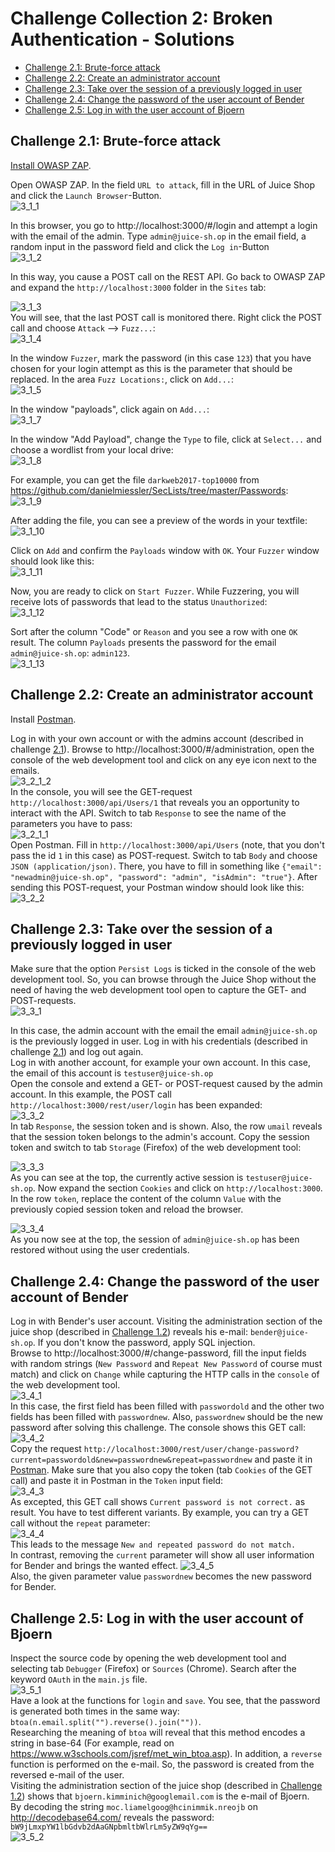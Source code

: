 # Challenge Collection 2: Broken Authentication - Solutions

   * [Challenge 2.1: Brute-force attack](#challenge-21-brute-force-attack)
   * [Challenge 2.2: Create an administrator account](#challenge-22-create-an-administrator-account)
   * [Challenge 2.3: Take over the session of a previously logged in user](#challenge-23-take-over-the-session-of-a-previously-logged-in-user)
   * [Challenge 2.4: Change the password of the user account of Bender](#challenge-24-change-the-password-of-the-user-account-of-bender)
   * [Challenge 2.5: Log in with the user account of Bjoern](#challenge-25-log-in-with-the-user-account-of-bjoern)

## Challenge 2.1: Brute-force attack

[Install OWASP ZAP](https://github.com/zaproxy/zaproxy/wiki/Downloads).

Open OWASP ZAP. In the field `URL to attack`, fill in the URL of Juice Shop and click the `Launch Browser`-Button.  
![3_1_1](screenshots/solution3_1_1.png)  

In this browser, you go to http://localhost:3000/#/login and attempt a login with the email of the admin. Type `admin@juice-sh.op` in the email field, a random input in the password field and click the `Log in`-Button  
![3_1_2](screenshots/solution3_1_2.png)  

In this way, you cause a POST call on the REST API. Go back to OWASP ZAP and expand the `http://localhost:3000` folder in the `Sites` tab:  

![3_1_3](screenshots/solution3_1_3.png)  
You will see, that the last POST call is monitored there. Right click the POST call and choose `Attack` --> `Fuzz...`:  
![3_1_4](screenshots/solution3_1_4.png)  

In the window `Fuzzer`, mark the password (in this case `123`) that you have chosen for your login attempt as this is the parameter that should be replaced. In the area `Fuzz Locations:`, click on `Add...`:  
![3_1_5](screenshots/solution3_1_5.png)  

In the window "payloads", click again on `Add...`:  
![3_1_7](screenshots/solution3_1_7.png)  

In the window "Add Payload", change the `Type` to file, click at `Select...` and choose a wordlist from your local drive:  
![3_1_8](screenshots/solution3_1_8.png)  

For example, you can get the file `darkweb2017-top10000` from https://github.com/danielmiessler/SecLists/tree/master/Passwords:  
![3_1_9](screenshots/solution3_1_9.png)  


After adding the file, you can see a preview of the words in your textfile:  
![3_1_10](screenshots/solution3_1_10.png)  

Click on `Add` and confirm the `Payloads` window with `OK`.
Your `Fuzzer` window should look like this:  
![3_1_11](screenshots/solution3_1_11.png)  

Now, you are ready to click on `Start Fuzzer`.
While Fuzzering, you will receive lots of passwords that lead to the status `Unauthorized`:  
![3_1_12](screenshots/solution3_1_12.png)  

Sort after the column "Code" or `Reason` and you see a row with one `OK` result. The column `Payloads` presents the password for the email `admin@juice-sh.op`: `admin123`.  
![3_1_13](screenshots/solution3_1_13.png)

## Challenge 2.2: Create an administrator account

Install [Postman](https://www.getpostman.com/apps).  

Log in with your own account or with the admins account (described in challenge [2.1](https://github.com/nt-ca-aqe/thesis-ahs/tree/master/Challenge%203:%20Broken%20Authentication%20-%20Solutions#challenge-21-brute-force-attack)).
Browse to http://localhost:3000/#/administration, open the console of the web development tool and click on any eye icon next to the emails.  
![3_2_1_2](screenshots/solution3_2_1_2.png)  
In the console, you will see the GET-request `http://localhost:3000/api/Users/1` that reveals you an opportunity to interact with the API. Switch to tab `Response` to see the name of the parameters you have to pass:  
![3_2_1_1](screenshots/solution3_2_1_1.png)  
Open Postman. Fill in `http://localhost:3000/api/Users` (note, that you don't pass the id `1` in this case) as POST-request. Switch to tab `Body` and choose `JSON (application/json)`. There, you have to fill in something like `{"email": "newadmin@juice-sh.op", "password": "admin", "isAdmin": "true"}`. After sending this POST-request, your Postman window should look like this:  
![3_2_2](screenshots/solution3_2_2.png)

## Challenge 2.3: Take over the session of a previously logged in user

Make sure that the option `Persist Logs` is ticked in the console of the web development tool. So, you can browse through the Juice Shop without the need of having the web development tool open to capture the GET- and POST-requests.  
![3_3_1](screenshots/solution3_3_1.png)  

In this case, the admin account with the email the email `admin@juice-sh.op` is the previously logged in user. Log in with his credentials (described in challenge [2.1](https://github.com/nt-ca-aqe/thesis-ahs/tree/master/Challenge%203:%20Broken%20Authentication%20-%20Solutions#challenge-21-brute-force-attack)) and log out again.  
Log in with another account, for example your own account. In this case, the email of this account is `testuser@juice-sh.op`  
Open the console and extend a GET- or POST-request caused by the admin account. In this example, the POST call `http://localhost:3000/rest/user/login` has been expanded:  
![3_3_2](screenshots/solution3_3_2.png)  
In tab `Response`, the session token and is shown. Also, the row `umail` reveals that the session token belongs to the admin's account. Copy the session token and switch to tab `Storage` (Firefox) of the web development tool:

![3_3_3](screenshots/solution3_3_3.png)  
As you can see at the top, the currently active session is `testuser@juice-sh.op`. Now expand the section `Cookies` and click on `http://localhost:3000`. In the row `token`, replace the content of the column `Value` with the previously copied session token and reload the browser.

![3_3_4](screenshots/solution3_3_4.png)  
As you now see at the top, the session of `admin@juice-sh.op` has been restored without using the user credentials.


## Challenge 2.4: Change the password of the user account of Bender
Log in with Bender's user account. Visiting the administration section of the juice shop (described in [Challenge 1.2](https://github.com/nt-ca-aqe/thesis-ahs/tree/master/Challenge%201:%20Broken%20Access%20Control#challenge-12-find-the-admin-page)) reveals his e-mail: `bender@juice-sh.op`. If you don't know the password, apply SQL injection.  
Browse to http://localhost:3000/#/change-password, fill the input fields with random strings (`New Password` and `Repeat New Password` of course must match) and click on `Change` while capturing the HTTP calls in the `console` of the web development tool.  
![3_4_1](screenshots/solution3_4_1.png)  
In this case, the first field has been filled with `passwordold` and the other two fields has been filled with `passwordnew`. Also, `passwordnew` should be the new password after solving this challenge. The console shows this GET call:  
![3_4_2](screenshots/solution3_4_2.png)  
Copy the request `http://localhost:3000/rest/user/change-password?current=passwordold&new=passwordnew&repeat=passwordnew` and paste it in [Postman](https://www.getpostman.com/apps). Make sure that you also copy the token (tab `Cookies` of the GET call) and paste it in Postman in the `Token` input field:  
![3_4_3](screenshots/solution3_4_3.png)  
As excepted, this GET call shows `Current password is not correct.` as result. You have to test different variants. By example, you can try a GET call without the `repeat` parameter:  
![3_4_4](screenshots/solution3_4_4.png)  
This leads to the message `New and repeated password do not match.`  
In contrast, removing the `current` parameter will show all user information for Bender and brings the wanted effect.
![3_4_5](screenshots/solution3_4_5.png)  
Also, the given parameter value `passwordnew` becomes the new password for Bender.


## Challenge 2.5: Log in with the user account of Bjoern
Inspect the source code by opening the web development tool and selecting tab `Debugger` (Firefox) or `Sources` (Chrome). Search after the keyword `OAuth` in the `main.js` file.  
![3_5_1](screenshots/solution3_5_1.png)  
Have a look at the functions for `login` and `save`. You see, that the password is generated both times in the same way: `btoa(n.email.split("").reverse().join(""))`.  
Researching the meaning of `btoa` will reveal that this method encodes a string in base-64 (For example, read on https://www.w3schools.com/jsref/met_win_btoa.asp). In addition, a `reverse` function is performed on the e-mail. So, the password is created from the reversed e-mail of the user.  
Visiting the administration section of the juice shop (described in [Challenge 1.2](https://github.com/nt-ca-aqe/thesis-ahs/tree/master/Challenge%201:%20Broken%20Access%20Control#challenge-12-find-the-admin-page)) shows that `bjoern.kimminich@googlemail.com` is the e-mail of Bjoern.  
By decoding the string `moc.liamelgoog@hcinimmik.nreojb` on http://decodebase64.com/ reveals the password: `bW9jLmxpYW1lbGdvb2dAaGNpbmltbWlrLm5yZW9qYg==`  
![3_5_2](screenshots/solution3_5_2.png)  

